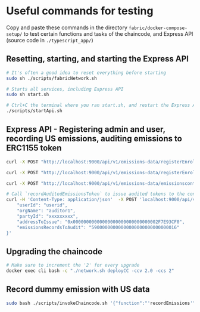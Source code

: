 # Useful commands for testing

Copy and paste these commands in the directory `fabric/docker-compose-setup/` to test certain functions and tasks of the chaincode, and Express API (source code in `./typescript_app/`)

## Resetting, starting, and starting the Express API

```bash
# It's often a good idea to reset everything before starting
sudo sh ./scripts/fabricNetwork.sh

# Starts all services, including Express API
sudo sh start.sh

# Ctrl+C the terminal where you ran start.sh, and restart the Express API with:
./scripts/startApi.sh
```

## Express API - Registering admin and user, recording US emissions, auditing emissions to ERC1155 token

```bash
curl -X POST "http://localhost:9000/api/v1/emissions-data/registerEnroll/admin" -H  "accept: */*" -H  "Content-Type: application/json" -d "{\"orgName\":\"auditor1\"}"

curl -X POST "http://localhost:9000/api/v1/emissions-data/registerEnroll/user" -H  "accept: */*" -H  "Content-Type: application/json" -d "{\"userId\":\"testuser1\",\"orgName\":\"auditor1\",\"affiliation\":\"auditor1.department1\"}"

curl -X POST "http://localhost:9000/api/v1/emissions-data/emissionscontract/recordEmissions" -H  "accept: */*" -H  "Content-Type: multipart/form-data" -F "userId=testuser1" -F "orgName=auditor1" -F "utilityId=USA_EIA_11208" -F "partyId=1234567890" -F "fromDate=2018-01-06T10:10:09Z" -F "thruDate=2018-12-06T10:10:09Z" -F "energyUseAmount=200" -F "energyUseUom=KWH"

# Call `recordAuditedEmissionsToken` to issue audited tokens to the contract
curl -H 'Content-Type: application/json'  -X POST 'localhost:9000/api/v1/emissions-data/emissionscontract/recordAuditedEmissionsToken' -d '{
    "userId": "userid",
    "orgName": "auditor1",
    "partyId": "xxxxxxxxx",
    "addressToIssue": "0x00000000000000000000000000000002F7E93CF0",
    "emissionsRecordsToAudit": "59000000000000000000000000000016"
}'
```

## Upgrading the chaincode

```bash
# Make sure to increment the '2' for every upgrade
docker exec cli bash -c "./network.sh deployCC -ccv 2.0 -ccs 2"
```

## Record dummy emission with US data

```bash
sudo bash ./scripts/invokeChaincode.sh '{"function":"'recordEmissions'","Args":["USA_EIA_11208","MyCompany","2018-01-06T10:10:09Z","2018-12-06T10:10:09Z","1755","KWH","url","md5"]}' 1 2
```
